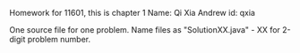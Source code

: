 
Homework for 11601, this is chapter 1
Name: Qi Xia
Andrew id: qxia

One source file for one problem.
Name files as "SolutionXX.java" - XX for 2-digit problem number.
